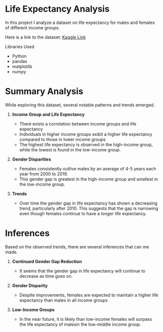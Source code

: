 # Life Expectancy Analysis

In this project I analyze a dataset on life expectancy for males and females of different income groups.

Here is a link to the dataset: [Kaggle Link](https://www.kaggle.com/datasets/joebeachcapital/life-expectancy) 

Libraries Used
   *  Python
   *  pandas
   *  matplotlib
   *  numpy

# Summary Analysis

While exploring this dataset, several notable patterns and trends emerged. 

1. **Income Group and Life Expectancy**
    * There exists a correlation between income groups and life expectancy
    * Individuals in higher income groups exibit a higher life expectancy compared to those in lower income groups
    * The highest life expectancy is observed in the high-income group, while the lowest is found in the low-income group.
    
2. **Gender Disparities**
    * Females consistently outlive males by an average of 4-5 years each year from 2000 to 2019.
    * This gender gap is greatest in the high-income group and smallest in the low-income group.
    
3. **Trends**
    * Over time the gender gap in life expectancy has shown a decreasing trend, particularly after 2010. This suggests that the gap is narrowing even though females continue to have a longer life expectancy.
    
# Inferences

Based on the observed trends, there are several inferences that can me made.

1. **Continued Gender Gap Reduction**
    * It seems that the gender gap in life expectancy will continue to decrease as time goes on.
   
2. **Gender Disparity**
    * Despite improvements, females are expected to maintain a higher life expectancy than males in all income groups

3. **Low-Income Groups**
    * In the near future, it is likely than low-income females will surpass the life expectancy of malesin the low-middle income group.
    
    
